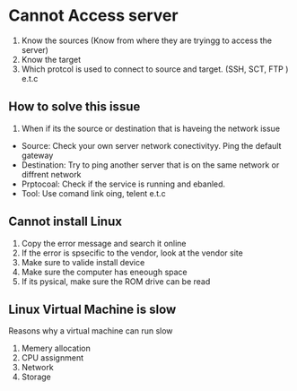 # Cannot Access server

1. Know the sources (Know from where they are tryingg to access the server)
2. Know the target
3. Which protcol is used to connect to source and target. (SSH, SCT, FTP ) e.t.c

## How to solve this issue

1. When if its the source or destination that is haveing the network issue

* Source: Check your own server network conectivityy. Ping the default gateway
* Destination: Try to ping another server that is on the same network or diffrent network
* Prptocoal: Check if the service is running and ebanled. 
* Tool: Use comand link oing, telent e.t.c 

## Cannot install Linux 
1. Copy the error message and search it online
2. If the error is spsecific to the vendor, look at the vendor site 
3. Make sure to valide install device 
4. Make sure the computer has eneough space
5. If its pysical, make sure the ROM drive can be read

## Linux Virtual Machine is slow

Reasons why a virtual machine can run slow
1. Memery allocation
2. CPU assignment 
3. Network 
4. Storage 
   
